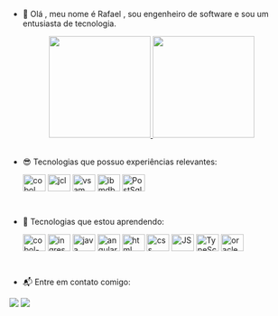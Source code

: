 - 👋 Olá , meu nome é Rafael , sou engenheiro de software e sou um entusiasta de tecnologia.


<div align="center">
  <a href="https://github.com//rafaelmeireles-ti">
  <img height="180em" src="https://github-readme-stats.vercel.app/api?username=rafaelmeireles-ti&show_icons=true&theme=dark&include_all_commits=true&count_private=true"/>
  <img height="180em" src="https://github-readme-stats.vercel.app/api/top-langs/?username=rafaelmeireles-ti&layout=compact&langs_count=7&theme=dark"/>
</div>
</a>

<br>

- 😎 Tecnologias que possuo experiências relevantes:
  

  
  <img align="center" alt="cobol" title="COBOL" height="30" width="40" src="https://imagens.tiespecialistas.com.br/2013/08/cobol.jpeg">
  <img align="center" alt="jcl"  title="JCL" height="30" width="40" src="https://www.computerhope.com/jargon/j/jcl.jpg">
  <img align="center" alt="vsam" title="VSAM" height="30" width="40" src="https://encrypted-tbn0.gstatic.com/images?q=tbn:ANd9GcR0R2yGFp6DxKLRcJQ-yAibEperJO6-xmsKl6-QQBVC8R9-VPsqb6QZ1G7u7NNpth1EmKE&usqp=CAU"> 
  <img align="center" alt="ibmdb2" title="IBM DB2" height="30" width="40" src="https://encrypted-tbn0.gstatic.com/images?q=tbn:ANd9GcRcP4ENdsUb-yHd7bbZFIUHBTcd2iIkE8GGrw&usqp=CAU">
  <img align="center" alt="PostSql" title="PostgreSQL" height="30" width="40" src="https://cdn.jsdelivr.net/gh/devicons/devicon/icons/postgresql/postgresql-original-wordmark.svg">
 <br> 

- 🤪 Tecnologias que estou aprendendo:

          
  <img align="center" alt="cobol-micro" title="COBOL MICRO FOCUS" height="30" width="40" src="https://access.redhat.com/sites/default/files/micro_focus_visual_cobol_0.jpg">
  <img align="center" alt="ingres" title="INGRES" height="30" width="40" src="https://encrypted-tbn0.gstatic.com/images?q=tbn:ANd9GcTH3OEmriuMih8bfsXbVgdQnWBbWIvUZIiIegUckYA6IXEnzVkXN_0Xnc3mzi9LgVK50zE&usqp=CAU">
  <img align="center" alt="java" title="Java" height="30" width="40" src="https://cdn.jsdelivr.net/gh/devicons/devicon/icons/java/java-original.svg">
  <img align="center" alt="angular" title="Angular" height="30" width="40" src="https://cdn.jsdelivr.net/gh/devicons/devicon/icons/angularjs/angularjs-original.svg">
  <img align="center" alt="html" title="HTML" height="30" width="40" src="https://cdn.jsdelivr.net/gh/devicons/devicon/icons/html5/html5-original-wordmark.svg">
  <img align="center" alt="css" title="CSS" height="30" width="40" src="https://cdn.jsdelivr.net/gh/devicons/devicon/icons/css3/css3-original-wordmark.svg">
  <img align="center" alt="JS" title="JavaScript" height="30" width="40" src="https://cdn.jsdelivr.net/gh/devicons/devicon/icons/javascript/javascript-original.svg">
  <img align="center" alt="TypeScript" title="TypeScript" height="30" width="40" src="https://cdn.jsdelivr.net/gh/devicons/devicon/icons/typescript/typescript-original.svg">
  <img align="center" alt="oracle"  title = "oracle" height="30" width="40" src="https://cdn.jsdelivr.net/gh/devicons/devicon/icons/oracle/oracle-original.svg">
  
</div>

<br>


- 📬 Entre em contato comigo:

<div> 
  <a href = "mailto:rafaelmeireles.ti@gmail.com"><img src="https://img.shields.io/badge/-Gmail-%23333?style=for-the-badge&logo=gmail&logoColor=white" target="_blank"></a>
  <a href="https://www.linkedin.com/in/rafaelmeirelesti" target="_blank"><img src="https://img.shields.io/badge/-LinkedIn-%230077B5?style=for-the-badge&logo=linkedin&logoColor=white" target="_blank"></a> 
 

</div>
